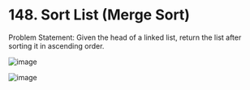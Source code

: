 # 148. Sort List (Merge Sort)

Problem Statement: Given the head of a linked list, return the list after sorting it in ascending order.

![image](https://github.com/aryanv175/leetcode/assets/91381804/11cf1a6e-5359-4fd4-a3a9-970b56f9852f)

![image](https://github.com/aryanv175/leetcode/assets/91381804/2ce12272-b078-48e9-a00d-17bd1dc1fe1d)
